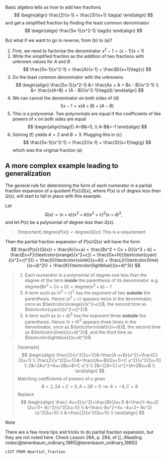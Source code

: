 

Basic algebra tells us how to add two fractions
$$
\begin{align}
\frac{2}{x-1} + \frac{3}{x+1} \tag{a}
\end{align}
$$
and get a simplified fraction by finding the least common denominator
$$
\begin{align}
\frac{5x-1}{x^2-1} \tag{b}
\end{align}
$$

But what if we want to go in reverse, from (b) to (a)? 

1. First, we need to factorise the denominator $x^2-1 = (x-1)(x+1)$  
2. Write the simplified fraction as the addition of two fractions with unknown values for $A$ and $B$ 
$$
\frac{5x-1}{x^2-1} = \frac{A}{x-1} + \frac{B}{x+1}\tag{c}
$$
3. Do the least common denominator with the unknowns
$$
\begin{align}
\frac{5x-1}{x^2-1} &= \frac{Ax + A + Bx - B}{x^2-1} \\
&= \frac{x(A+B) + (A - B)}{x^2-1}\tag{d}
\end{align}
$$
4. We can cancel the denominator on both sides of (d)
$$
5x-1 = x(A+B) + (A - B) \tag{e}
$$
5. This is a polynomial. Two polynomials are equal if the coefficients of like powers of $x$ on both sides are equal
$$
\begin{align}\tag{f}
A+B&=5, \\
A-B&=-1
\end{align}
$$
6. Solving (f) yields $A=2$ and $B=3$. Plugging this in (c)
$$
\frac{5x-1}{x^2-1} = \frac{2}{x-1} + \frac{3}{x+1}\tag{g}
$$
which was the original fraction (a)

## A more complex example leading to generalization

The general rule for determining the form of each numerator in a partial fraction expansion of a quotient $P(x)/Q(x)$, where $P(x)$ is of *degree less than $Q(x)$*, will start to fall in place with this example.

Let
$$
Q(x) = (x+a)(x^3+b)(x^2+c)^2(x+d)^3, \tag{h}
$$
and let $P(x)$ be a polynomial of degree less than $Q(x)$.

> [!important] $\text{degree}(P(x)) < \text{degree}(Q(x))$
> This is a requirement

Then the partial fraction expansion of $P(x)/Q(x)$ will have the form
$$
\frac{P(x)}{Q(x)} = \frac{A}{x+a} + \frac{Bx^2 + Cx + D}{x^3 + b} + \frac{Ex+F}{\textcolor{orange}{x^2+c}} + \frac{Gx+H}{\textcolor{cyan}{(x^2+c)^2}} + \frac{I}{\textcolor{violet}{x+d}} + \frac{J}{\textcolor{lime}{(x+d)^2}} + \frac{K}{\textcolor{lightblue}{(x+d)^3}}
$$

> 1. Each numerator is a polynomial of degree one less than the degree of the term **inside** the parenthesis of its denominator. e.g. $\text{degree}(Bx^2 + Cx + D) = \text{degree}(x^3+b) - 1$
> 2. A term such as $(x^2+c)^2$ has the exponent of two **outside** the parenthesis. Hence $(x^2+c)$ appears twice in the denominator, once as $\textcolor{orange}{(x^2+c)}$, the second time as $\textcolor{cyan}{(x^2+c)^2}$
> 3. A term such as $(x+d)^3$ has the exponent three **outside** the parenthesis. Hence $(x+d)^3$ appears three times in the denominator, once as $\textcolor{violet}{(x+d)}$, the second time as $\textcolor{lime}{(x+d)^2}$, and the third time as $\textcolor{lightblue}{(x+d)^3}$.


> [!example] 
> $$
> \begin{align}
> \frac{2}{u^2(2u+1)}&=\frac{A u+B}{u^2}+\frac{C}{2u+1} \\
> \frac{2}{u^2(2u+1)}&=\frac{(Au+B)(2u+1)+C u^2}{u^2(2u+1)} \\
> 2&=2Au^2+Au+2Bu+B+C u^2 \\
> 2&=(2A+C) u^2+(A+2B)u+B \\
> \end{align}
> $$
>  Matching coefficients of powers of $u$ gives
> $$B=2, 2A+C = 0, A+2B=0 \implies A =-4, C=8$$
> Replace
> $$
> \begin{align}
> \frac{-4u+2}{u^2}+\frac{8}{2u+1} &=\frac{(-4u+2)(2u+1)+ 8u^2}{u^2(2u+1)} \\
> &=\frac{-8u^2+4u -4u+2+ 8u^2}{u^2(2u+1)} \\
> &=\frac{2}{u^2(2u+1)} \\
> \end{align}
> $$


> [!NOTE] 
> There are a few more tips and tricks to do partial fraction expansion, but they are not noted here. Check Lesson 26A, p. 284, of [[../Reading notes/@tenenbaum_ordinary_1985|@tenenbaum_ordinary_1985]]


```dataview
LIST FROM #partial_fraction 
```